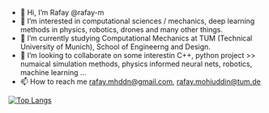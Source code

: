 - 👋 Hi, I’m Rafay @rafay-m
- 👀 I’m interested in computational sciences / mechanics, deep learning methods in physics, robotics, drones and many other things.
- 🌱 I’m currently studying Computational Mechanics at TUM (Technical University of Munich), School of Engineerng and Design.
- 💞️ I’m looking to collaborate on some interestin C++, python project >> numaical simulation methods, physics informed neural nets, robotics, machine learning ...
- 📫 How to reach me rafay.mhddn@gmail.com, rafay.mohiuddin@tum.de

[![Top Langs](https://github-readme-stats.vercel.app/api/top-langs/?username=rafay-m=compact)](https://github.com/anuraghazra/github-readme-stats)

<!---
rafay-m/rafay-m is a ✨ special ✨ repository because its `README.md` (this file) appears on your GitHub profile.
You can click the Preview link to take a look at your changes.
--->
